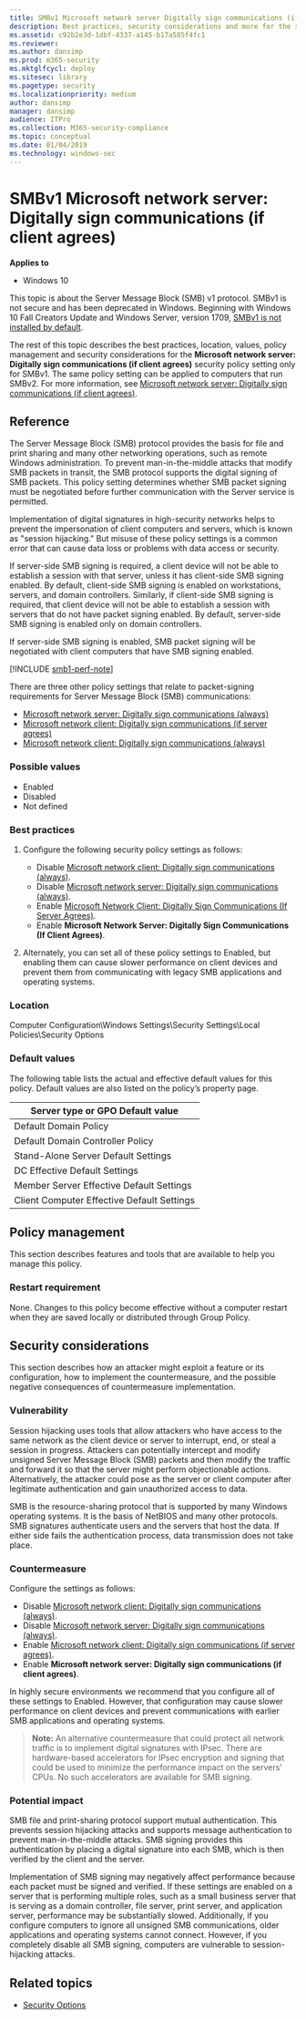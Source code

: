 ```yaml
---
title: SMBv1 Microsoft network server Digitally sign communications (if client agrees) (Windows 10)
description: Best practices, security considerations and more for the security policy setting, Microsoft network server Digitally sign communications (if client agrees).
ms.assetid: c92b2e3d-1dbf-4337-a145-b17a585f4fc1
ms.reviewer: 
ms.author: dansimp
ms.prod: m365-security
ms.mktglfcycl: deploy
ms.sitesec: library
ms.pagetype: security
ms.localizationpriority: medium
author: dansimp
manager: dansimp
audience: ITPro
ms.collection: M365-security-compliance
ms.topic: conceptual
ms.date: 01/04/2019
ms.technology: windows-sec
---
```


# SMBv1 Microsoft network server: Digitally sign communications (if client agrees)

**Applies to**
-   Windows 10

This topic is about the Server Message Block (SMB) v1 protocol. SMBv1 is not secure and has been deprecated in Windows. Beginning with Windows 10 Fall Creators Update and Windows Server, version 1709, [SMBv1 is not installed by default](/windows-server/storage/file-server/troubleshoot/smbv1-not-installed-by-default-in-windows). 

The rest of this topic describes the best practices, location, values, policy management and security considerations for the **Microsoft network server: Digitally sign communications (if client agrees)** security policy setting only for SMBv1. The same policy setting can be applied to computers that run SMBv2. For more information, see [Microsoft network server: Digitally sign communications (if client agrees)](microsoft-network-server-digitally-sign-communications-always.md).

## Reference

The Server Message Block (SMB) protocol provides the basis for file and print sharing and many other networking operations, such as remote Windows administration. To prevent man-in-the-middle attacks that modify SMB packets in transit, the SMB protocol supports the digital signing of SMB packets. 
This policy setting determines whether SMB packet signing must be negotiated before further communication with the Server service is permitted.

Implementation of digital signatures in high-security networks helps to prevent the impersonation of client computers and servers, which is known as "session hijacking." But misuse of these policy settings is a common error that can cause data loss or problems with data access or security.

If server-side SMB signing is required, a client device will not be able to establish a session with that server, unless it has client-side SMB signing enabled. By default, client-side SMB signing is enabled on workstations, servers, and domain controllers. Similarly, if client-side SMB signing is required, that client device will not be able to establish a session with servers that do not have packet signing enabled. By default, server-side SMB signing is enabled only on domain controllers.

If server-side SMB signing is enabled, SMB packet signing will be negotiated with client computers that have SMB signing enabled.

[!INCLUDE [smb1-perf-note](includes/smb1-perf-note.md)]

There are three other policy settings that relate to packet-signing requirements for Server Message Block (SMB) communications:

-   [Microsoft network server: Digitally sign communications (always)](smbv1-microsoft-network-server-digitally-sign-communications-always.md)
-   [Microsoft network client: Digitally sign communications (if server agrees)](smbv1-microsoft-network-client-digitally-sign-communications-if-server-agrees.md)
-   [Microsoft network client: Digitally sign communications (always)](smbv1-microsoft-network-client-digitally-sign-communications-always.md)

### Possible values

-   Enabled
-   Disabled
-   Not defined

### Best practices

1.  Configure the following security policy settings as follows:

    -   Disable [Microsoft network client: Digitally sign communications (always)](smbv1-microsoft-network-client-digitally-sign-communications-always.md).
    -   Disable [Microsoft network server: Digitally sign communications (always)](smbv1-microsoft-network-server-digitally-sign-communications-always.md).
    -   Enable [Microsoft Network Client: Digitally Sign Communications (If Server Agrees)](smbv1-microsoft-network-server-digitally-sign-communications-always.md).
    -   Enable **Microsoft Network Server: Digitally Sign Communications (If Client Agrees)**.

2.  Alternately, you can set all of these policy settings to Enabled, but enabling them can cause slower performance on client devices and prevent them from communicating with legacy SMB applications and operating systems.

### Location

Computer Configuration\\Windows Settings\\Security Settings\\Local Policies\\Security Options

### Default values

The following table lists the actual and effective default values for this policy. Default values are also listed on the policy’s property page.


|      Server type or GPO Default value      |
|--------------------------------------------|
|           Default Domain Policy            |
|      Default Domain Controller Policy      |
|    Stand-Alone Server Default Settings     |
|       DC Effective Default Settings        |
|  Member Server Effective Default Settings  |
| Client Computer Effective Default Settings |

## Policy management

This section describes features and tools that are available to help you manage this policy.

### Restart requirement

None. Changes to this policy become effective without a computer restart when they are saved locally or distributed through Group Policy.

## Security considerations

This section describes how an attacker might exploit a feature or its configuration, how to implement the countermeasure, and the possible negative consequences of countermeasure implementation.

### Vulnerability

Session hijacking uses tools that allow attackers who have access to the same network as the client device or server to interrupt, end, or steal a session in progress. Attackers can potentially intercept and modify unsigned Server Message Block (SMB) packets and then modify the traffic and forward it so that the server might perform objectionable actions. Alternatively, the attacker could pose as the server or client computer after legitimate authentication and gain unauthorized access to data.

SMB is the resource-sharing protocol that is supported by many Windows operating systems. It is the basis of NetBIOS and many other protocols. SMB signatures authenticate users and the servers that host the data. If either side fails the authentication process, data transmission does not take place.

### Countermeasure

Configure the settings as follows:

-   Disable [Microsoft network client: Digitally sign communications (always)](smbv1-microsoft-network-client-digitally-sign-communications-always.md).
-   Disable [Microsoft network server: Digitally sign communications (always)](smbv1-microsoft-network-server-digitally-sign-communications-always.md).
-   Enable [Microsoft network client: Digitally sign communications (if server agrees)](smbv1-microsoft-network-client-digitally-sign-communications-if-server-agrees.md).
-   Enable **Microsoft network server: Digitally sign communications (if client agrees)**.

In highly secure environments we recommend that you configure all of these settings to Enabled. However, that configuration may cause slower performance on client devices and prevent communications with earlier SMB applications and operating systems.

>**Note:**  An alternative countermeasure that could protect all network traffic is to implement digital signatures with IPsec. There are hardware-based accelerators for IPsec encryption and signing that could be used to minimize the performance impact on the servers' CPUs. No such accelerators are available for SMB signing.

### Potential impact

SMB file and print-sharing protocol support mutual authentication. This prevents session hijacking attacks and supports message authentication to prevent man-in-the-middle attacks. SMB signing provides this authentication by placing a digital signature into each SMB, which is then verified by the client and the server.

Implementation of SMB signing may negatively affect performance because each packet must be signed and verified. If these settings are enabled on a server that is performing multiple roles, such as a small business server that is serving as a domain controller, file server, print server, and application server, performance may be substantially slowed. Additionally, if you configure computers to ignore all unsigned SMB communications, older applications and operating systems cannot connect. However, if you completely disable all SMB signing, computers are vulnerable to session-hijacking attacks.

## Related topics

- [Security Options](security-options.md)

